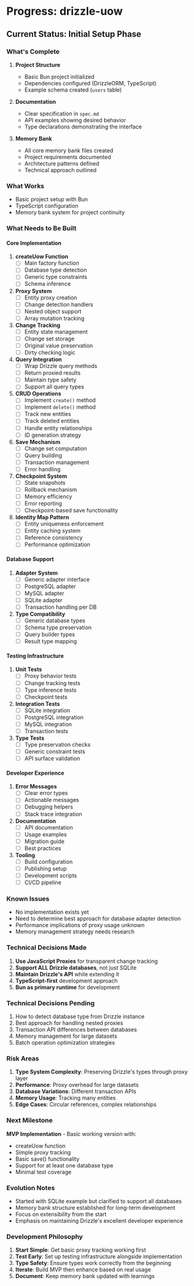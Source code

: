 # Progress: drizzle-uow

## Current Status: Initial Setup Phase

### What's Complete
1. **Project Structure**
   - Basic Bun project initialized
   - Dependencies configured (DrizzleORM, TypeScript)
   - Example schema created (`users` table)
   
2. **Documentation**
   - Clear specification in `spec.md`
   - API examples showing desired behavior
   - Type declarations demonstrating the interface
   
3. **Memory Bank**
   - All core memory bank files created
   - Project requirements documented
   - Architecture patterns defined
   - Technical approach outlined

### What Works
- Basic project setup with Bun
- TypeScript configuration
- Memory bank system for project continuity

### What Needs to Be Built

#### Core Implementation
1. **createUow Function**
   - [ ] Main factory function
   - [ ] Database type detection
   - [ ] Generic type constraints
   - [ ] Schema inference

2. **Proxy System**
   - [ ] Entity proxy creation
   - [ ] Change detection handlers
   - [ ] Nested object support
   - [ ] Array mutation tracking

3. **Change Tracking**
   - [ ] Entity state management
   - [ ] Change set storage
   - [ ] Original value preservation
   - [ ] Dirty checking logic

4. **Query Integration**
   - [ ] Wrap Drizzle query methods
   - [ ] Return proxied results
   - [ ] Maintain type safety
   - [ ] Support all query types

5. **CRUD Operations**
   - [ ] Implement `create()` method
   - [ ] Implement `delete()` method
   - [ ] Track new entities
   - [ ] Track deleted entities
   - [ ] Handle entity relationships
   - [ ] ID generation strategy

6. **Save Mechanism**
   - [ ] Change set computation
   - [ ] Query building
   - [ ] Transaction management
   - [ ] Error handling

7. **Checkpoint System**
   - [ ] State snapshots
   - [ ] Rollback mechanism
   - [ ] Memory efficiency
   - [ ] Error reporting
   - [ ] Checkpoint-based save functionality

8. **Identity Map Pattern**
   - [ ] Entity uniqueness enforcement
   - [ ] Entity caching system
   - [ ] Reference consistency
   - [ ] Performance optimization

#### Database Support
1. **Adapter System**
   - [ ] Generic adapter interface
   - [ ] PostgreSQL adapter
   - [ ] MySQL adapter
   - [ ] SQLite adapter
   - [ ] Transaction handling per DB

2. **Type Compatibility**
   - [ ] Generic database types
   - [ ] Schema type preservation
   - [ ] Query builder types
   - [ ] Result type mapping

#### Testing Infrastructure
1. **Unit Tests**
   - [ ] Proxy behavior tests
   - [ ] Change tracking tests
   - [ ] Type inference tests
   - [ ] Checkpoint tests

2. **Integration Tests**
   - [ ] SQLite integration
   - [ ] PostgreSQL integration
   - [ ] MySQL integration
   - [ ] Transaction tests

3. **Type Tests**
   - [ ] Type preservation checks
   - [ ] Generic constraint tests
   - [ ] API surface validation

#### Developer Experience
1. **Error Messages**
   - [ ] Clear error types
   - [ ] Actionable messages
   - [ ] Debugging helpers
   - [ ] Stack trace integration

2. **Documentation**
   - [ ] API documentation
   - [ ] Usage examples
   - [ ] Migration guide
   - [ ] Best practices

3. **Tooling**
   - [ ] Build configuration
   - [ ] Publishing setup
   - [ ] Development scripts
   - [ ] CI/CD pipeline

### Known Issues
- No implementation exists yet
- Need to determine best approach for database adapter detection
- Performance implications of proxy usage unknown
- Memory management strategy needs research

### Technical Decisions Made
1. **Use JavaScript Proxies** for transparent change tracking
2. **Support ALL Drizzle databases**, not just SQLite
3. **Maintain Drizzle's API** while extending it
4. **TypeScript-first** development approach
5. **Bun as primary runtime** for development

### Technical Decisions Pending
1. How to detect database type from Drizzle instance
2. Best approach for handling nested proxies
3. Transaction API differences between databases
4. Memory management for large datasets
5. Batch operation optimization strategies

### Risk Areas
1. **Type System Complexity**: Preserving Drizzle's types through proxy layer
2. **Performance**: Proxy overhead for large datasets
3. **Database Variations**: Different transaction APIs
4. **Memory Usage**: Tracking many entities
5. **Edge Cases**: Circular references, complex relationships

### Next Milestone
**MVP Implementation** - Basic working version with:
- createUow function
- Simple proxy tracking
- Basic save() functionality
- Support for at least one database type
- Minimal test coverage

### Evolution Notes
- Started with SQLite example but clarified to support all databases
- Memory bank structure established for long-term development
- Focus on extensibility from the start
- Emphasis on maintaining Drizzle's excellent developer experience

### Development Philosophy
1. **Start Simple**: Get basic proxy tracking working first
2. **Test Early**: Set up testing infrastructure alongside implementation
3. **Type Safety**: Ensure types work correctly from the beginning
4. **Iterate**: Build MVP then enhance based on real usage
5. **Document**: Keep memory bank updated with learnings
